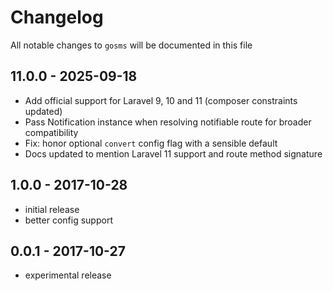 # Changelog

All notable changes to `gosms` will be documented in this file

## 11.0.0 - 2025-09-18
- Add official support for Laravel 9, 10 and 11 (composer constraints updated)
- Pass Notification instance when resolving notifiable route for broader compatibility
- Fix: honor optional `convert` config flag with a sensible default
- Docs updated to mention Laravel 11 support and route method signature

## 1.0.0 - 2017-10-28
- initial release
- better config support

## 0.0.1 - 2017-10-27

- experimental release
